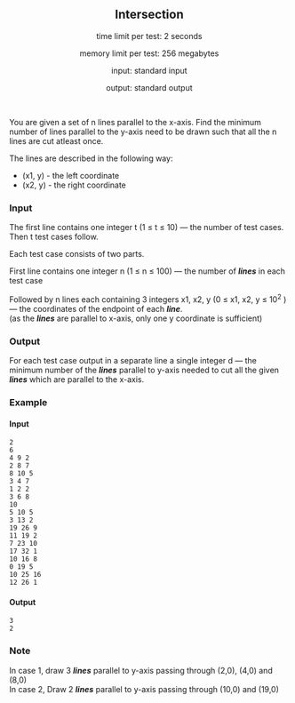 <h2 style="text-align: center;">Intersection</h2>
<p style="text-align: center;">time limit per test: 2 seconds</p>
<p style="text-align: center;">memory limit per test: 256 megabytes</p>
<p style="text-align: center;">input: standard input</p>
<p style="text-align: center;">output: standard output</p>

<br>

You are given a set of n lines parallel to the x-axis. Find the minimum number of lines parallel to the y-axis need to be drawn such that all the n lines are cut atleast once.

The lines are described in the following way:
- (x1, y) - the left coordinate
- (x2, y) - the right coordinate

### Input
The first line contains one integer t (1 ≤ t ≤ 10) — the number of test cases. Then t test cases follow.

Each test case consists of two parts.

First line contains one integer n (1 ≤ n ≤ 100) — the number of ***lines*** in each test case

Followed by n lines each containing 3 integers x1, x2, y (0 ≤ x1, x2, y ≤ 10<sup>2</sup> ) — the coordinates of the endpoint of each ***line***. <br> (as the ***lines*** are parallel to x-axis, only one y coordinate is sufficient)

### Output
For each test case output in a separate line a single integer d — the minimum number of the ***lines*** parallel to y-axis needed to cut all the given ***lines*** which are parallel to the x-axis. 

### Example

#### Input
    2
    6
    4 9 2 
    2 8 7 
    8 10 5 
    3 4 7 
    1 2 2 
    3 6 8
    10
    5 10 5
    3 13 2
    19 26 9
    11 19 2
    7 23 10
    17 32 1
    10 16 8
    0 19 5
    10 25 16
    12 26 1
#### Output
    3
    2

### Note
In case 1, draw 3 ***lines*** parallel to y-axis passing through (2,0), (4,0) and (8,0)<br>
In case 2, Draw 2 ***lines*** parallel to y-axis passing through (10,0) and (19,0)



